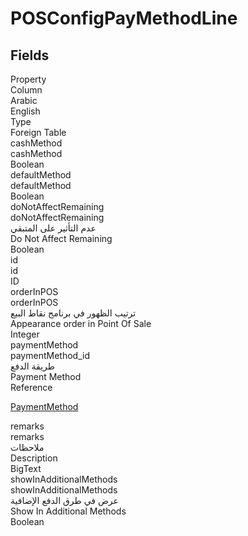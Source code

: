 # POSConfigPayMethodLine

<ContentFilter/>

<div class='searchable'>

## Fields

<div class="nama-table">
<div class="row header-row">
<div class="cell">Property</div>
<div class="cell">Column</div>
<div class="cell">Arabic</div>
<div class="cell">English</div>
<div class="cell">Type</div>
<div class="cell">Foreign Table</div>
</div><div class="row searchable" id="cashMethod">
<div class="cell" data-label="Property">cashMethod</div>
<div class="cell" data-label="Column">cashMethod</div>
<div class="cell" data-label="Arabic"></div>
<div class="cell" data-label="English"></div>
<div class="cell" data-label="Type">Boolean</div>

</div>

<div class="row searchable" id="defaultMethod">
<div class="cell" data-label="Property">defaultMethod</div>
<div class="cell" data-label="Column">defaultMethod</div>
<div class="cell" data-label="Arabic"></div>
<div class="cell" data-label="English"></div>
<div class="cell" data-label="Type">Boolean</div>

</div>

<div class="row searchable" id="doNotAffectRemaining">
<div class="cell" data-label="Property">doNotAffectRemaining</div>
<div class="cell" data-label="Column">doNotAffectRemaining</div>
<div class="cell" data-label="Arabic">عدم التأثير على المتبقي</div>
<div class="cell" data-label="English">Do Not Affect Remaining</div>
<div class="cell" data-label="Type">Boolean</div>

</div>

<div class="row searchable" id="id">
<div class="cell" data-label="Property">id</div>
<div class="cell" data-label="Column">id</div>
<div class="cell" data-label="Arabic"></div>
<div class="cell" data-label="English"></div>
<div class="cell" data-label="Type">ID</div>

</div>

<div class="row searchable" id="orderInPOS">
<div class="cell" data-label="Property">orderInPOS</div>
<div class="cell" data-label="Column">orderInPOS</div>
<div class="cell" data-label="Arabic">ترتيب الظهور في برنامج نقاط البيع</div>
<div class="cell" data-label="English">Appearance order in Point Of Sale</div>
<div class="cell" data-label="Type">Integer</div>

</div>

<div class="row searchable" id="paymentMethod">
<div class="cell" data-label="Property">paymentMethod</div>
<div class="cell" data-label="Column">paymentMethod_id</div>
<div class="cell" data-label="Arabic">طريقة الدفع</div>
<div class="cell" data-label="English"> Payment Method</div>
<div class="cell" data-label="Type">Reference</div>
<div class="cell" data-label="Foreign Table">

 [PaymentMethod](/modules/basic/PaymentMethod.md) 
</div>
</div>

<div class="row searchable" id="remarks">
<div class="cell" data-label="Property">remarks</div>
<div class="cell" data-label="Column">remarks</div>
<div class="cell" data-label="Arabic">ملاحظات</div>
<div class="cell" data-label="English">Description</div>
<div class="cell" data-label="Type">BigText</div>

</div>

<div class="row searchable" id="showInAdditionalMethods">
<div class="cell" data-label="Property">showInAdditionalMethods</div>
<div class="cell" data-label="Column">showInAdditionalMethods</div>
<div class="cell" data-label="Arabic">عرض في طرق الدفع الإضافية</div>
<div class="cell" data-label="English">Show In Additional Methods</div>
<div class="cell" data-label="Type">Boolean</div>

</div>


</div>
</div>

